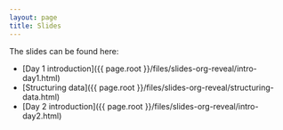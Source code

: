 ```yaml
---
layout: page
title: Slides
---
```


The slides can be found here:
- [Day 1 introduction]({{ page.root }}/files/slides-org-reveal/intro-day1.html)
- [Structuring data]({{ page.root }}/files/slides-org-reveal/structuring-data.html)
- [Day 2 introduction]({{ page.root }}/files/slides-org-reveal/intro-day2.html)
